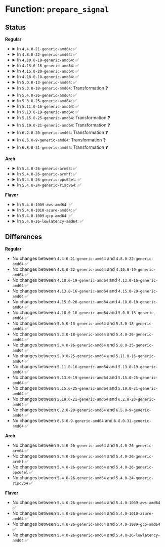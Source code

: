 # Function: <code>prepare_signal</code>

## Status
<b>Regular</b>
<ul>
<li>
<details>
<summary>In <code>4.4.0-21-generic-amd64</code>: ✅</summary>

```c
bool prepare_signal(int sig, struct task_struct * p, bool force)
```

```json
{
  "name": "prepare_signal",
  "collision_type": "Unique Static",
  "inline_type": "No",
  "funcs": [
    {
      "addr": 18446744071579427168,
      "name": "prepare_signal",
      "external": false,
      "loc": "kernel/signal.c:784",
      "file": "kernel/signal.c",
      "inline": "seen, unknown",
      "caller_inline": [],
      "caller_func": [
        "kernel/signal.c:__send_signal",
        "kernel/signal.c:send_sigqueue"
      ]
    }
  ],
  "symbols": [
    {
      "addr": 18446744071579427168,
      "name": "prepare_signal",
      "section": ".text",
      "bind": "STB_LOCAL",
      "size": 625
    }
  ]
}
```
</details>
</li>
<li>
<details>
<summary>In <code>4.8.0-22-generic-amd64</code>: ✅</summary>

```c
bool prepare_signal(int sig, struct task_struct * p, bool force)
```

```json
{
  "name": "prepare_signal",
  "collision_type": "Unique Static",
  "inline_type": "No",
  "funcs": [
    {
      "addr": 18446744071579439584,
      "name": "prepare_signal",
      "external": false,
      "loc": "kernel/signal.c:784",
      "file": "kernel/signal.c",
      "inline": "seen, unknown",
      "caller_inline": [],
      "caller_func": [
        "kernel/signal.c:send_sigqueue",
        "kernel/signal.c:__send_signal"
      ]
    }
  ],
  "symbols": [
    {
      "addr": 18446744071579439584,
      "name": "prepare_signal",
      "section": ".text",
      "bind": "STB_LOCAL",
      "size": 628
    }
  ]
}
```
</details>
</li>
<li>
<details>
<summary>In <code>4.10.0-19-generic-amd64</code>: ✅</summary>

```c
bool prepare_signal(int sig, struct task_struct * p, bool force)
```

```json
{
  "name": "prepare_signal",
  "collision_type": "Unique Static",
  "inline_type": "No",
  "funcs": [
    {
      "addr": 18446744071579459920,
      "name": "prepare_signal",
      "external": false,
      "loc": "kernel/signal.c:790",
      "file": "kernel/signal.c",
      "inline": "seen, unknown",
      "caller_inline": [],
      "caller_func": [
        "kernel/signal.c:send_sigqueue",
        "kernel/signal.c:__send_signal"
      ]
    }
  ],
  "symbols": [
    {
      "addr": 18446744071579459920,
      "name": "prepare_signal",
      "section": ".text",
      "bind": "STB_LOCAL",
      "size": 658
    }
  ]
}
```
</details>
</li>
<li>
<details>
<summary>In <code>4.13.0-16-generic-amd64</code>: ✅</summary>

```c
bool prepare_signal(int sig, struct task_struct * p, bool force)
```

```json
{
  "name": "prepare_signal",
  "collision_type": "Unique Static",
  "inline_type": "No",
  "funcs": [
    {
      "addr": 18446744071579448352,
      "name": "prepare_signal",
      "external": false,
      "loc": "kernel/signal.c:804",
      "file": "kernel/signal.c",
      "inline": "seen, unknown",
      "caller_inline": [],
      "caller_func": [
        "kernel/signal.c:send_sigqueue",
        "kernel/signal.c:__send_signal"
      ]
    }
  ],
  "symbols": [
    {
      "addr": 18446744071579448352,
      "name": "prepare_signal",
      "section": ".text",
      "bind": "STB_LOCAL",
      "size": 666
    }
  ]
}
```
</details>
</li>
<li>
<details>
<summary>In <code>4.15.0-20-generic-amd64</code>: ✅</summary>

```c
bool prepare_signal(int sig, struct task_struct * p, bool force)
```

```json
{
  "name": "prepare_signal",
  "collision_type": "Unique Static",
  "inline_type": "No",
  "funcs": [
    {
      "addr": 18446744071579476704,
      "name": "prepare_signal",
      "external": false,
      "loc": "kernel/signal.c:806",
      "file": "kernel/signal.c",
      "inline": "seen, unknown",
      "caller_inline": [],
      "caller_func": [
        "kernel/signal.c:send_sigqueue",
        "kernel/signal.c:__send_signal"
      ]
    }
  ],
  "symbols": [
    {
      "addr": 18446744071579476704,
      "name": "prepare_signal",
      "section": ".text",
      "bind": "STB_LOCAL",
      "size": 713
    }
  ]
}
```
</details>
</li>
<li>
<details>
<summary>In <code>4.18.0-10-generic-amd64</code>: ✅</summary>

```c
bool prepare_signal(int sig, struct task_struct * p, bool force)
```

```json
{
  "name": "prepare_signal",
  "collision_type": "Unique Static",
  "inline_type": "No",
  "funcs": [
    {
      "addr": 18446744071579492864,
      "name": "prepare_signal",
      "external": false,
      "loc": "kernel/signal.c:812",
      "file": "kernel/signal.c",
      "inline": "seen, unknown",
      "caller_inline": [],
      "caller_func": [
        "kernel/signal.c:send_sigqueue",
        "kernel/signal.c:__send_signal"
      ]
    }
  ],
  "symbols": [
    {
      "addr": 18446744071579492864,
      "name": "prepare_signal",
      "section": ".text",
      "bind": "STB_LOCAL",
      "size": 695
    }
  ]
}
```
</details>
</li>
<li>
<details>
<summary>In <code>5.0.0-13-generic-amd64</code>: ✅</summary>

```c
bool prepare_signal(int sig, struct task_struct * p, bool force)
```

```json
{
  "name": "prepare_signal",
  "collision_type": "Unique Static",
  "inline_type": "No",
  "funcs": [
    {
      "addr": 18446744071579526400,
      "name": "prepare_signal",
      "external": false,
      "loc": "kernel/signal.c:883",
      "file": "kernel/signal.c",
      "inline": "seen, unknown",
      "caller_inline": [],
      "caller_func": [
        "kernel/signal.c:send_sigqueue",
        "kernel/signal.c:__send_signal"
      ]
    }
  ],
  "symbols": [
    {
      "addr": 18446744071579526400,
      "name": "prepare_signal",
      "section": ".text",
      "bind": "STB_LOCAL",
      "size": 733
    }
  ]
}
```
</details>
</li>
<li>
<details>
<summary>In <code>5.3.0-18-generic-amd64</code>: Transformation ❓</summary>

```c
bool prepare_signal(int sig, struct task_struct * p, bool force)
```

```json
{
  "name": "prepare_signal",
  "collision_type": "Unique Static",
  "inline_type": "No",
  "funcs": [
    {
      "addr": 0,
      "name": "prepare_signal",
      "external": false,
      "loc": "kernel/signal.c:894",
      "file": "kernel/signal.c",
      "inline": "seen, unknown",
      "caller_inline": [],
      "caller_func": [
        "kernel/signal.c:send_sigqueue",
        "kernel/signal.c:__send_signal"
      ]
    }
  ],
  "symbols": [
    {
      "addr": 18446744071579546096,
      "name": "prepare_signal",
      "section": ".text",
      "bind": "STB_LOCAL",
      "size": 790
    },
    {
      "addr": 18446744071579570053,
      "name": "prepare_signal.cold",
      "section": ".text",
      "bind": "STB_LOCAL",
      "size": 23
    }
  ]
}
```
</details>
</li>
<li>
<details>
<summary>In <code>5.4.0-26-generic-amd64</code>: ✅</summary>

```c
bool prepare_signal(int sig, struct task_struct * p, bool force)
```

```json
{
  "name": "prepare_signal",
  "collision_type": "Unique Static",
  "inline_type": "No",
  "funcs": [
    {
      "addr": 18446744071579572208,
      "name": "prepare_signal",
      "external": false,
      "loc": "kernel/signal.c:899",
      "file": "kernel/signal.c",
      "inline": "seen, unknown",
      "caller_inline": [],
      "caller_func": [
        "kernel/signal.c:send_sigqueue",
        "kernel/signal.c:__send_signal"
      ]
    }
  ],
  "symbols": [
    {
      "addr": 18446744071579572208,
      "name": "prepare_signal",
      "section": ".text",
      "bind": "STB_LOCAL",
      "size": 815
    }
  ]
}
```
</details>
</li>
<li>
<details>
<summary>In <code>5.8.0-25-generic-amd64</code>: ✅</summary>

```c
bool prepare_signal(int sig, struct task_struct * p, bool force)
```

```json
{
  "name": "prepare_signal",
  "collision_type": "Unique Static",
  "inline_type": "No",
  "funcs": [
    {
      "addr": 18446744071579606528,
      "name": "prepare_signal",
      "external": false,
      "loc": "kernel/signal.c:899",
      "file": "kernel/signal.c",
      "inline": "seen, unknown",
      "caller_inline": [],
      "caller_func": [
        "kernel/signal.c:send_sigqueue",
        "kernel/signal.c:__send_signal"
      ]
    }
  ],
  "symbols": [
    {
      "addr": 18446744071579606528,
      "name": "prepare_signal",
      "section": ".text",
      "bind": "STB_LOCAL",
      "size": 811
    }
  ]
}
```
</details>
</li>
<li>
<details>
<summary>In <code>5.11.0-16-generic-amd64</code>: ✅</summary>

```c
bool prepare_signal(int sig, struct task_struct * p, bool force)
```

```json
{
  "name": "prepare_signal",
  "collision_type": "Unique Static",
  "inline_type": "No",
  "funcs": [
    {
      "addr": 18446744071579586736,
      "name": "prepare_signal",
      "external": false,
      "loc": "kernel/signal.c:900",
      "file": "kernel/signal.c",
      "inline": "seen, unknown",
      "caller_inline": [],
      "caller_func": [
        "kernel/signal.c:send_sigqueue",
        "kernel/signal.c:__send_signal"
      ]
    }
  ],
  "symbols": [
    {
      "addr": 18446744071579586736,
      "name": "prepare_signal",
      "section": ".text",
      "bind": "STB_LOCAL",
      "size": 811
    }
  ]
}
```
</details>
</li>
<li>
<details>
<summary>In <code>5.13.0-19-generic-amd64</code>: ✅</summary>

```c
bool prepare_signal(int sig, struct task_struct * p, bool force)
```

```json
{
  "name": "prepare_signal",
  "collision_type": "Unique Static",
  "inline_type": "No",
  "funcs": [
    {
      "addr": 18446744071579593888,
      "name": "prepare_signal",
      "external": false,
      "loc": "kernel/signal.c:899",
      "file": "kernel/signal.c",
      "inline": "seen, unknown",
      "caller_inline": [],
      "caller_func": [
        "kernel/signal.c:send_sigqueue",
        "kernel/signal.c:__send_signal"
      ]
    }
  ],
  "symbols": [
    {
      "addr": 18446744071579593888,
      "name": "prepare_signal",
      "section": ".text",
      "bind": "STB_LOCAL",
      "size": 811
    }
  ]
}
```
</details>
</li>
<li>
<details>
<summary>In <code>5.15.0-25-generic-amd64</code>: Transformation ❓</summary>

```c
bool prepare_signal(int sig, struct task_struct * p, bool force)
```

```json
{
  "name": "prepare_signal",
  "collision_type": "Unique Static",
  "inline_type": "No",
  "funcs": [
    {
      "addr": 0,
      "name": "prepare_signal",
      "external": false,
      "loc": "kernel/signal.c:900",
      "file": "kernel/signal.c",
      "inline": "seen, unknown",
      "caller_inline": [],
      "caller_func": [
        "kernel/signal.c:send_sigqueue",
        "kernel/signal.c:__send_signal"
      ]
    }
  ],
  "symbols": [
    {
      "addr": 18446744071579660416,
      "name": "prepare_signal",
      "section": ".text",
      "bind": "STB_LOCAL",
      "size": 907
    },
    {
      "addr": 18446744071592101486,
      "name": "prepare_signal.cold",
      "section": ".text",
      "bind": "STB_LOCAL",
      "size": 79
    }
  ]
}
```
</details>
</li>
<li>
<details>
<summary>In <code>5.19.0-21-generic-amd64</code>: Transformation ❓</summary>

```c
bool prepare_signal(int sig, struct task_struct * p, bool force)
```

```json
{
  "name": "prepare_signal",
  "collision_type": "Unique Static",
  "inline_type": "No",
  "funcs": [
    {
      "addr": 0,
      "name": "prepare_signal",
      "external": false,
      "loc": "kernel/signal.c:906",
      "file": "kernel/signal.c",
      "inline": "seen, unknown",
      "caller_inline": [],
      "caller_func": [
        "kernel/signal.c:send_sigqueue",
        "kernel/signal.c:__send_signal_locked"
      ]
    }
  ],
  "symbols": [
    {
      "addr": 18446744071579760000,
      "name": "prepare_signal",
      "section": ".text",
      "bind": "STB_LOCAL",
      "size": 1040
    },
    {
      "addr": 18446744071593869074,
      "name": "prepare_signal.cold",
      "section": ".text",
      "bind": "STB_LOCAL",
      "size": 112
    }
  ]
}
```
</details>
</li>
<li>
<details>
<summary>In <code>6.2.0-20-generic-amd64</code>: Transformation ❓</summary>

```c
bool prepare_signal(int sig, struct task_struct * p, bool force)
```

```json
{
  "name": "prepare_signal",
  "collision_type": "Unique Static",
  "inline_type": "No",
  "funcs": [
    {
      "addr": 0,
      "name": "prepare_signal",
      "external": false,
      "loc": "kernel/signal.c:906",
      "file": "kernel/signal.c",
      "inline": "seen, unknown",
      "caller_inline": [],
      "caller_func": [
        "kernel/signal.c:send_sigqueue",
        "kernel/signal.c:__send_signal_locked"
      ]
    }
  ],
  "symbols": [
    {
      "addr": 18446744071579891936,
      "name": "prepare_signal",
      "section": ".text",
      "bind": "STB_LOCAL",
      "size": 967
    },
    {
      "addr": 18446744071595974622,
      "name": "prepare_signal.cold",
      "section": ".text",
      "bind": "STB_LOCAL",
      "size": 93
    }
  ]
}
```
</details>
</li>
<li>
<details>
<summary>In <code>6.5.0-9-generic-amd64</code>: Transformation ❓</summary>

```c
bool prepare_signal(int sig, struct task_struct * p, bool force)
```

```json
{
  "name": "prepare_signal",
  "collision_type": "Unique Static",
  "inline_type": "No",
  "funcs": [
    {
      "addr": 0,
      "name": "prepare_signal",
      "external": false,
      "loc": "kernel/signal.c:911",
      "file": "kernel/signal.c",
      "inline": "seen, unknown",
      "caller_inline": [],
      "caller_func": [
        "kernel/signal.c:send_sigqueue",
        "kernel/signal.c:__send_signal_locked"
      ]
    }
  ],
  "symbols": [
    {
      "addr": 18446744071579941152,
      "name": "prepare_signal",
      "section": ".text",
      "bind": "STB_LOCAL",
      "size": 1050
    },
    {
      "addr": 18446744071596492217,
      "name": "prepare_signal.cold",
      "section": ".text",
      "bind": "STB_LOCAL",
      "size": 44
    }
  ]
}
```
</details>
</li>
<li>
<details>
<summary>In <code>6.8.0-31-generic-amd64</code>: Transformation ❓</summary>

```c
bool prepare_signal(int sig, struct task_struct * p, bool force)
```

```json
{
  "name": "prepare_signal",
  "collision_type": "Unique Static",
  "inline_type": "No",
  "funcs": [
    {
      "addr": 0,
      "name": "prepare_signal",
      "external": false,
      "loc": "kernel/signal.c:902",
      "file": "kernel/signal.c",
      "inline": "seen, unknown",
      "caller_inline": [],
      "caller_func": [
        "kernel/signal.c:send_sigqueue",
        "kernel/signal.c:__send_signal_locked"
      ]
    }
  ],
  "symbols": [
    {
      "addr": 18446744071579980496,
      "name": "prepare_signal",
      "section": ".text",
      "bind": "STB_LOCAL",
      "size": 1050
    },
    {
      "addr": 18446744071597388978,
      "name": "prepare_signal.cold",
      "section": ".text",
      "bind": "STB_LOCAL",
      "size": 44
    }
  ]
}
```
</details>
</li>
</ul>
<b>Arch</b>
<ul>
<li>
<details>
<summary>In <code>5.4.0-26-generic-arm64</code>: ✅</summary>

```c
bool prepare_signal(int sig, struct task_struct * p, bool force)
```

```json
{
  "name": "prepare_signal",
  "collision_type": "Unique Static",
  "inline_type": "No",
  "funcs": [
    {
      "addr": 18446603336490734744,
      "name": "prepare_signal",
      "external": false,
      "loc": "kernel/signal.c:899",
      "file": "kernel/signal.c",
      "inline": "seen, unknown",
      "caller_inline": [],
      "caller_func": [
        "kernel/signal.c:send_sigqueue",
        "kernel/signal.c:__send_signal"
      ]
    }
  ],
  "symbols": [
    {
      "addr": 18446603336490734744,
      "name": "prepare_signal",
      "section": ".text",
      "bind": "STB_LOCAL",
      "size": 732
    }
  ]
}
```
</details>
</li>
<li>
<details>
<summary>In <code>5.4.0-26-generic-armhf</code>: ✅</summary>

```c
bool prepare_signal(int sig, struct task_struct * p, bool force)
```

```json
{
  "name": "prepare_signal",
  "collision_type": "Unique Static",
  "inline_type": "No",
  "funcs": [
    {
      "addr": 3224786868,
      "name": "prepare_signal",
      "external": false,
      "loc": "kernel/signal.c:899",
      "file": "kernel/signal.c",
      "inline": "seen, unknown",
      "caller_inline": [],
      "caller_func": [
        "kernel/signal.c:send_sigqueue",
        "kernel/signal.c:__send_signal"
      ]
    }
  ],
  "symbols": [
    {
      "addr": 3224786868,
      "name": "prepare_signal",
      "section": ".text",
      "bind": "STB_LOCAL",
      "size": 848
    }
  ]
}
```
</details>
</li>
<li>
<details>
<summary>In <code>5.4.0-26-generic-ppc64el</code>: ✅</summary>

```c
bool prepare_signal(int sig, struct task_struct * p, bool force)
```

```json
{
  "name": "prepare_signal",
  "collision_type": "Unique Static",
  "inline_type": "No",
  "funcs": [
    {
      "addr": 13835058055283557984,
      "name": "prepare_signal",
      "external": false,
      "loc": "kernel/signal.c:899",
      "file": "kernel/signal.c",
      "inline": "seen, unknown",
      "caller_inline": [],
      "caller_func": [
        "kernel/signal.c:send_sigqueue",
        "kernel/signal.c:__send_signal"
      ]
    }
  ],
  "symbols": [
    {
      "addr": 13835058055283557984,
      "name": "prepare_signal",
      "section": ".text",
      "bind": "STB_LOCAL",
      "size": 948
    }
  ]
}
```
</details>
</li>
<li>
<details>
<summary>In <code>5.4.0-24-generic-riscv64</code>: ✅</summary>

```c
bool prepare_signal(int sig, struct task_struct * p, bool force)
```

```json
{
  "name": "prepare_signal",
  "collision_type": "Unique Static",
  "inline_type": "No",
  "funcs": [
    {
      "addr": 18446743936271443744,
      "name": "prepare_signal",
      "external": false,
      "loc": "kernel/signal.c:899",
      "file": "kernel/signal.c",
      "inline": "seen, unknown",
      "caller_inline": [],
      "caller_func": [
        "kernel/signal.c:send_sigqueue",
        "kernel/signal.c:__send_signal"
      ]
    }
  ],
  "symbols": [
    {
      "addr": 18446743936271443744,
      "name": "prepare_signal",
      "section": ".text",
      "bind": "STB_LOCAL",
      "size": 636
    }
  ]
}
```
</details>
</li>
</ul>
<b>Flavor</b>
<ul>
<li>
<details>
<summary>In <code>5.4.0-1009-aws-amd64</code>: ✅</summary>

```c
bool prepare_signal(int sig, struct task_struct * p, bool force)
```

```json
{
  "name": "prepare_signal",
  "collision_type": "Unique Static",
  "inline_type": "No",
  "funcs": [
    {
      "addr": 18446744071579548512,
      "name": "prepare_signal",
      "external": false,
      "loc": "kernel/signal.c:899",
      "file": "kernel/signal.c",
      "inline": "seen, unknown",
      "caller_inline": [],
      "caller_func": [
        "kernel/signal.c:send_sigqueue",
        "kernel/signal.c:__send_signal"
      ]
    }
  ],
  "symbols": [
    {
      "addr": 18446744071579548512,
      "name": "prepare_signal",
      "section": ".text",
      "bind": "STB_LOCAL",
      "size": 815
    }
  ]
}
```
</details>
</li>
<li>
<details>
<summary>In <code>5.4.0-1010-azure-amd64</code>: ✅</summary>

```c
bool prepare_signal(int sig, struct task_struct * p, bool force)
```

```json
{
  "name": "prepare_signal",
  "collision_type": "Unique Static",
  "inline_type": "No",
  "funcs": [
    {
      "addr": 18446744071579477232,
      "name": "prepare_signal",
      "external": false,
      "loc": "kernel/signal.c:899",
      "file": "kernel/signal.c",
      "inline": "seen, unknown",
      "caller_inline": [],
      "caller_func": [
        "kernel/signal.c:send_sigqueue",
        "kernel/signal.c:__send_signal"
      ]
    }
  ],
  "symbols": [
    {
      "addr": 18446744071579477232,
      "name": "prepare_signal",
      "section": ".text",
      "bind": "STB_LOCAL",
      "size": 815
    }
  ]
}
```
</details>
</li>
<li>
<details>
<summary>In <code>5.4.0-1009-gcp-amd64</code>: ✅</summary>

```c
bool prepare_signal(int sig, struct task_struct * p, bool force)
```

```json
{
  "name": "prepare_signal",
  "collision_type": "Unique Static",
  "inline_type": "No",
  "funcs": [
    {
      "addr": 18446744071579545792,
      "name": "prepare_signal",
      "external": false,
      "loc": "kernel/signal.c:899",
      "file": "kernel/signal.c",
      "inline": "seen, unknown",
      "caller_inline": [],
      "caller_func": [
        "kernel/signal.c:send_sigqueue",
        "kernel/signal.c:__send_signal"
      ]
    }
  ],
  "symbols": [
    {
      "addr": 18446744071579545792,
      "name": "prepare_signal",
      "section": ".text",
      "bind": "STB_LOCAL",
      "size": 815
    }
  ]
}
```
</details>
</li>
<li>
<details>
<summary>In <code>5.4.0-26-lowlatency-amd64</code>: ✅</summary>

```c
bool prepare_signal(int sig, struct task_struct * p, bool force)
```

```json
{
  "name": "prepare_signal",
  "collision_type": "Unique Static",
  "inline_type": "No",
  "funcs": [
    {
      "addr": 18446744071579578784,
      "name": "prepare_signal",
      "external": false,
      "loc": "kernel/signal.c:899",
      "file": "kernel/signal.c",
      "inline": "seen, unknown",
      "caller_inline": [],
      "caller_func": [
        "kernel/signal.c:send_sigqueue",
        "kernel/signal.c:__send_signal"
      ]
    }
  ],
  "symbols": [
    {
      "addr": 18446744071579578784,
      "name": "prepare_signal",
      "section": ".text",
      "bind": "STB_LOCAL",
      "size": 815
    }
  ]
}
```
</details>
</li>
</ul>

## Differences
<b>Regular</b>
<ul>
<li>
No changes between <code>4.4.0-21-generic-amd64</code> and <code>4.8.0-22-generic-amd64</code> ✅
</li>
<li>
No changes between <code>4.8.0-22-generic-amd64</code> and <code>4.10.0-19-generic-amd64</code> ✅
</li>
<li>
No changes between <code>4.10.0-19-generic-amd64</code> and <code>4.13.0-16-generic-amd64</code> ✅
</li>
<li>
No changes between <code>4.13.0-16-generic-amd64</code> and <code>4.15.0-20-generic-amd64</code> ✅
</li>
<li>
No changes between <code>4.15.0-20-generic-amd64</code> and <code>4.18.0-10-generic-amd64</code> ✅
</li>
<li>
No changes between <code>4.18.0-10-generic-amd64</code> and <code>5.0.0-13-generic-amd64</code> ✅
</li>
<li>
No changes between <code>5.0.0-13-generic-amd64</code> and <code>5.3.0-18-generic-amd64</code> ✅
</li>
<li>
No changes between <code>5.3.0-18-generic-amd64</code> and <code>5.4.0-26-generic-amd64</code> ✅
</li>
<li>
No changes between <code>5.4.0-26-generic-amd64</code> and <code>5.8.0-25-generic-amd64</code> ✅
</li>
<li>
No changes between <code>5.8.0-25-generic-amd64</code> and <code>5.11.0-16-generic-amd64</code> ✅
</li>
<li>
No changes between <code>5.11.0-16-generic-amd64</code> and <code>5.13.0-19-generic-amd64</code> ✅
</li>
<li>
No changes between <code>5.13.0-19-generic-amd64</code> and <code>5.15.0-25-generic-amd64</code> ✅
</li>
<li>
No changes between <code>5.15.0-25-generic-amd64</code> and <code>5.19.0-21-generic-amd64</code> ✅
</li>
<li>
No changes between <code>5.19.0-21-generic-amd64</code> and <code>6.2.0-20-generic-amd64</code> ✅
</li>
<li>
No changes between <code>6.2.0-20-generic-amd64</code> and <code>6.5.0-9-generic-amd64</code> ✅
</li>
<li>
No changes between <code>6.5.0-9-generic-amd64</code> and <code>6.8.0-31-generic-amd64</code> ✅
</li>
</ul>
<b>Arch</b>
<ul>
<li>
No changes between <code>5.4.0-26-generic-amd64</code> and <code>5.4.0-26-generic-arm64</code> ✅
</li>
<li>
No changes between <code>5.4.0-26-generic-amd64</code> and <code>5.4.0-26-generic-armhf</code> ✅
</li>
<li>
No changes between <code>5.4.0-26-generic-amd64</code> and <code>5.4.0-26-generic-ppc64el</code> ✅
</li>
<li>
No changes between <code>5.4.0-26-generic-amd64</code> and <code>5.4.0-24-generic-riscv64</code> ✅
</li>
</ul>
<b>Flavor</b>
<ul>
<li>
No changes between <code>5.4.0-26-generic-amd64</code> and <code>5.4.0-1009-aws-amd64</code> ✅
</li>
<li>
No changes between <code>5.4.0-26-generic-amd64</code> and <code>5.4.0-1010-azure-amd64</code> ✅
</li>
<li>
No changes between <code>5.4.0-26-generic-amd64</code> and <code>5.4.0-1009-gcp-amd64</code> ✅
</li>
<li>
No changes between <code>5.4.0-26-generic-amd64</code> and <code>5.4.0-26-lowlatency-amd64</code> ✅
</li>
</ul>
